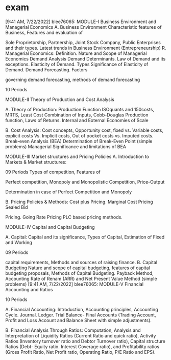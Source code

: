 # exam

[9:41 AM, 7/22/2022] blee76065: MODULE-I Business Environment and Managerial Economics A. Business Environment Characteristic features of Business, Features and evaluation of

Sole Proprietorship, Partnership, Joint Stock Company, Public Enterprises and their types. Latest trends in Business Environment (Entrepreneurship) R. Managerial Economics: Definition. Nature and Scope of Managerial Economics Demand Analysis Demand Determinants. Law of Demand and its exceptions. Elasticity of Demand. Types Significance of Elasticity of Demand. Demand Forecasting. Factors

governing demand forecasting, methods of demand forecasting

10 Periods

MODULE-II Theory of Production and Cost Analysis

A. Theory of Production: Production Function ISOquants and 150costs, MRTS, Least Cost Combination of Inputs, Cobb-Douglas Production function, Laws of Returns. Internal and External Economies of Scale

B. Cost Analysis: Cost concepts, Opportunity cost, fixed vs. Variable costs, explicit costs Vs. Implicit costs, Out of pocket costs vs. Imputed costs. Break-even Analysis (BEA) Determination of Break-Even Point (simple problems) Managerial Significance and limitations of BEA

MODULE-III Market structures and Pricing Policies A. Introduction to Markets & Market structures:

09 Periods Types of competition, Features of

Perfect competition, Monopoly and Monopolistic Competition, Price-Output

Determination in case of Perfect Competition and Monopoly

B. Pricing Policies & Methods: Cost plus Pricing. Marginal Cost Pricing Sealed Bid

Pricing. Going Rate Pricing PLC based pricing methods.

MODULE-IV Capital and Capital Budgeting

A. Capital: Capital and its significance, Types of Capital, Estimation of Fixed and Working

09 Periods

capital requirements, Methods and sources of raising finance. B. Capital Budgeting Nature and scope of capital budgeting, features of capital budgeting proposals, Methods of Capital Budgeting. Payback Method, Accounting Rate of Renam (ARR) and Net Present Value Method (simple problems)
[9:41 AM, 7/22/2022] blee76065: MODULE-V Financial Accounting and Ratios

10 Periods

A. Financial Accounting: Introduction, Accounting principles, Accounting Cycle. Journal. Ledger. Trial Balance- Final Accounts (Trading Account, Profit and Loss Account and Balance Sheet with simple adjustments).

B. Financial Analysis Through Ratios: Computation, Analysis and Interpretation of Liquidity Ratios (Current Ratio and quick ratio), Activity Ratios (Inventory turnover ratio and Debtor Turnover ratio), Capital structure Ratios (Debt- Equity ratio. Interest Coverage ratio), and Profitability ratios (Gross Profit Ratio, Net Profit ratio, Operating Ratio, P/E Ratio and EPS). 
